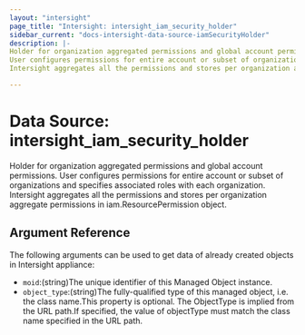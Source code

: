 ```yaml
---
layout: "intersight"
page_title: "Intersight: intersight_iam_security_holder"
sidebar_current: "docs-intersight-data-source-iamSecurityHolder"
description: |-
Holder for organization aggregated permissions and global account permissions.
User configures permissions for entire account or subset of organizations and specifies associated roles with each organization.
Intersight aggregates all the permissions and stores per organization aggregate permissions in iam.ResourcePermission object.

---
```


# Data Source: intersight_iam_security_holder
Holder for organization aggregated permissions and global account permissions.
User configures permissions for entire account or subset of organizations and specifies associated roles with each organization.
Intersight aggregates all the permissions and stores per organization aggregate permissions in iam.ResourcePermission object.

## Argument Reference
The following arguments can be used to get data of already created objects in Intersight appliance:
* `moid`:(string)The unique identifier of this Managed Object instance.
* `object_type`:(string)The fully-qualified type of this managed object, i.e. the class name.This property is optional. The ObjectType is implied from the URL path.If specified, the value of objectType must match the class name specified in the URL path.
